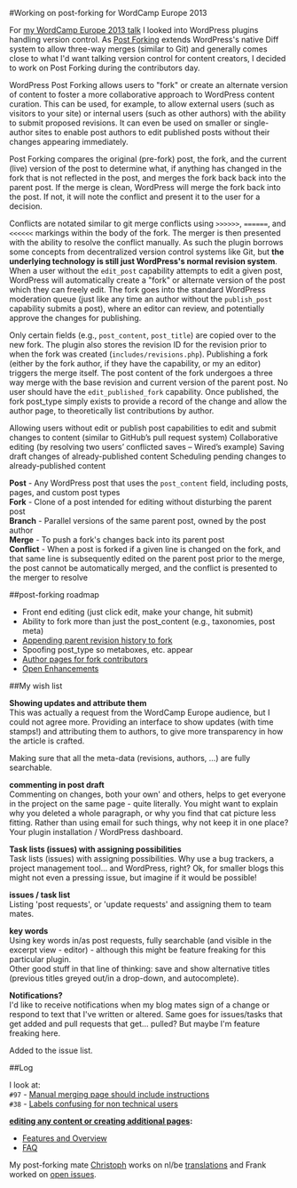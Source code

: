 #Working on post-forking for WordCamp Europe 2013

For [my WordCamp Europe 2013 talk](http://www.1stfloorgraphics.nl/2013/10/06/working-towards-great-version-control-for-content-creators-talk-excerpt-wceu-2013/) I looked into WordPress plugins handling version control. As [Post Forking](http://wordpress.org/plugins/post-forking/) extends WordPress's native Diff system to allow three-way merges (similar to Git) and generally comes close to what I'd want talking version control for content creators, I decided to work on Post Forking during the contributors day. 

WordPress Post Forking allows users to "fork" or create an alternate version of content to foster a more collaborative approach to WordPress content curation. This can be used, for example, to allow external users (such as visitors to your site) or internal users (such as other authors) with the ability to submit proposed revisions. It can even be used on smaller or single-author sites to enable post authors to edit published posts without their changes appearing immediately. 

Post Forking compares the original (pre-fork) post, the fork, and the current (live) version of the post to determine what, if anything has changed in the fork that is not reflected in the post, and merges the fork back back into the parent post. If the merge is clean, WordPress will merge the fork back into the post. If not, it will note the conflict and present it to the user for a decision. 

Conflicts are notated similar to git merge conflicts using ```>>>>>>```, ```======```, and ```<<<<<<``` markings within the body of the fork. The merger is then presented with the ability to resolve the conflict manually. As such the plugin borrows some concepts from decentralized version control systems like Git, but **the underlying technology is still just WordPress's normal revision system**. When a user without the ```edit_post``` capability attempts to edit a given post, WordPress will automatically create a "fork" or alternate version of the post which they can freely edit. The fork goes into the standard WordPress moderation queue (just like any time an author without the ```publish_post``` capability submits a post), where an editor can review, and potentially approve the changes for publishing. 

Only certain fields (e.g., ```post_content```, ```post_title```) are copied over to the new fork. 
The plugin also stores the revision ID for the revision prior to when the fork was created (```includes/revisions.php```). Publishing a fork (either by the fork author, if they have the capability, or my an editor) triggers the merge itself. The post content of the fork undergoes a three way merge with the base revision and current version of the parent post.
No user should have the ```edit_published_fork``` capability. Once published, the fork post_type simply exists to provide a record of the change and allow the author page, to theoretically list contributions by author. 

Allowing users without edit or publish post capabilities to edit and submit changes to content (similar to GitHub’s pull request system)
Collaborative editing (by resolving two users’ conflicted saves – Wired’s example)
Saving draft changes of already-published content
Scheduling pending changes to already-published content


**Post** - Any WordPress post that uses the ```post_content``` field, including posts, pages, and custom post types  
**Fork** - Clone of a post intended for editing without disturbing the parent post  
**Branch** - Parallel versions of the same parent post, owned by the post author  
**Merge** - To push a fork's changes back into its parent post  
**Conflict** - When a post is forked if a given line is changed on the fork, and that same line is subsequently edited on the parent post prior to the merge, the post cannot be automatically merged, and the conflict is presented to the merger to resolve  

##post-forking roadmap 

- Front end editing (just click edit, make your change, hit submit)  
- Ability to fork more than just the post_content (e.g., taxonomies, post meta)  
- [Appending parent revision history to fork](https://github.com/benbalter/post-forking/issues/15)  
- Spoofing post_type so metaboxes, etc. appear  
- [Author pages for fork contributors](https://github.com/benbalter/post-forking/issues/17)  
- [Open Enhancements](https://github.com/benbalter/post-forking/issues?labels=enhancement&page=1&state=open)  


##My wish list

**Showing updates and attribute them**  
This was actually a request from the WordCamp Europe audience, but I could not agree more. Providing an interface to show updates (with time stamps!) and attributing them to authors, to give more transparency in how the article is crafted.

Making sure that all the meta-data (revisions, authors, …) are fully searchable.

**commenting in post draft**  
Commenting on changes, both your own' and others, helps to get everyone in the project on the same page - quite literally. You might want to explain why you deleted a whole paragraph, or why you find that cat picture less fitting. Rather than  using email for such things, why not keep it in one place? Your plugin installation / WordPress dashboard.  

**Task lists (issues) with assigning possibilities**  
Task lists (issues) with assigning possibilities. Why use a bug trackers, a project management tool... and WordPress, right? Ok, for smaller blogs this might not even a pressing issue, but imagine if it would be possible!  

**issues / task list**  
Listing 'post requests', or 'update requests' and assigning them to team mates. 

**key words**  
Using key words in/as post requests, fully searchable (and visible in the excerpt view - editor) - although this might be feature freaking for this particular plugin.  
Other good stuff in that line of thinking: save and show alternative titles (previous titles greyed out/in a drop-down, and autocomplete). 

**Notifications?**  
I'd like to receive notifications when my blog mates sign of a change or respond to text that I've written or altered. Same goes for issues/tasks that get added and pull requests that get... pulled? But maybe I'm feature freaking here.   

Added to the issue list.  

##Log

I look at:  
```#97``` - [Manual merging page should include instructions](https://github.com/post-forking/post-forking/issues/97)   
```#38``` - [Labels confusing for non technical users](https://github.com/post-forking/post-forking/issues/38)  

**[editing any content or creating additional pages](https://github.com/benbalter/post-forking/wiki):**  
- [Features and Overview](https://github.com/benbalter/post-forking/wiki/Description)  
- [FAQ](https://github.com/post-forking/post-forking/wiki/Frequently-Asked-Questions)  

My post-forking mate [Christoph](http://twitter.com/ssstofff) works on nl/be [translations](http://translations.benbalter.com/) and Frank worked on [open issues](https://github.com/post-forking/post-forking/issues/). 
